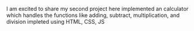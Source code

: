 I am excited to share my second project here 
implemented an calculator which handles the functions like adding, subtract, multiplication, and division
impleted using HTML, CSS, JS

